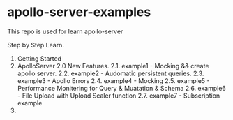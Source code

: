 # apollo-server-examples
This repo is used for learn apollo-server

Step by Step Learn.

1. Getting Started
2. ApolloServer 2.0 New Features.
2.1. example1 - Mocking && create apollo server.
2.2. example2 - Audomatic persistent queries.
2.3. example3 - Apollo Errors
2.4. example4 - Mocking
2.5. example5 - Performance Monitering for Query & Muatation & Schema
2.6. example6 - File Upload with Upload Scaler function
2.7. example7 - Subscription example
3.



